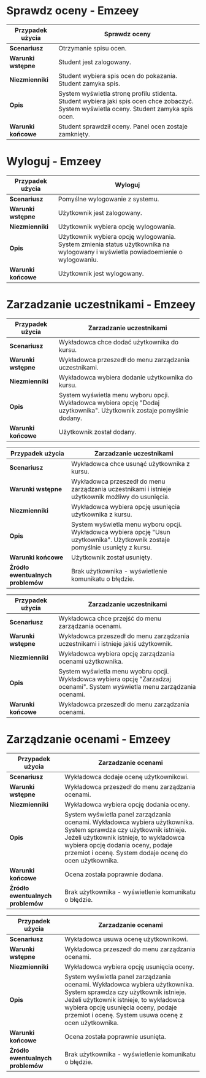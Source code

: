 # Sprawdz oceny - Emzeey
| **Przypadek użycia** |  Sprawdz oceny   |
| -------------------- | --- |
| **Scenariusz**       |  Otrzymanie spisu ocen.   |
| **Warunki wstępne**  |  Student jest zalogowany.   |
| **Niezmienniki**     |  Student wybiera spis ocen do pokazania. Student zamyka spis.   |
| **Opis**             |  System wyświetla stronę profilu stidenta. Student wybiera jaki spis ocen chce zobaczyć. System wyświetla oceny. Student zamyka spis ocen.   |
| **Warunki końcowe**  |  Student sprawdził oceny. Panel ocen zostaje zamknięty.   |



# Wyloguj - Emzeey
| **Przypadek użycia** |  Wyloguj   |
| -------------------- | --- |
| **Scenariusz**       |  Pomyślne wylogowanie z systemu.   |
| **Warunki wstępne**  |  Użytkownik jest zalogowany.   |
| **Niezmienniki**     |  Użytkownik wybiera opcję wylogowania.   |
| **Opis**             |  Użytkownik wybiera opcję wylogowania. System zmienia status użytkownika na wylogowany i wyświetla powiadoemienie o wylogowaniu.   |
| **Warunki końcowe**  |  Użytkownik jest wylogowany.   |



# Zarzadzanie uczestnikami - Emzeey
| **Przypadek użycia** |  Zarzadzanie uczestnikami   |
| -------------------- | --- |
| **Scenariusz**       |  Wykładowca chce dodać użytkownika do kursu.   |
| **Warunki wstępne**  |  Wykładowca przeszedł do menu zarządzania uczestnikami.   |
| **Niezmienniki**     |  Wykładowca wybiera dodanie użytkownika do kursu.   |
| **Opis**             |  System wyświetla menu wyboru opcji. Wykładowca wybiera opcję "Dodaj uzytkownika". Użytkownik zostaje pomyślnie dodany.   |
| **Warunki końcowe**  |  Użytkownik został dodany.    |

| **Przypadek użycia** |  Zarzadzanie uczestnikami   |
| -------------------- | --- |
| **Scenariusz**       |  Wykładowca chce usunąć użytkownika z kursu.   |
| **Warunki wstępne**  |  Wykładowca przeszedł do menu zarządzania uczestnikami i istnieje użytkownik możliwy do usunięcia.   |
| **Niezmienniki**     |  Wykładowca wybiera opcję usunięcia użytkownika z kursu.   |
| **Opis**             |  System wyświetla menu wyboru opcji. Wykładowca wybiera opcję "Usun uzytkownika". Użytkownik zostaje pomyślnie usunięty z kursu.   |
| **Warunki końcowe**  |  Użytkownik został usunięty.   |
| **Źródło ewentualnych problemów**  |  Brak użytkownika - wyświetlenie komunikatu o błędzie.   |

| **Przypadek użycia** |  Zarzadzanie uczestnikami   |
| -------------------- | --- |
| **Scenariusz**       |  Wykładowca chce przejść do menu zarządzania ocenami.   |
| **Warunki wstępne**  |  Wykładowca przeszedł do menu zarządzania uczestnikami i istnieje jakiś użytkownik.   |
| **Niezmienniki**     |  Wykładowca wybiera opcję zarządzania ocenami użytkownika.   |
| **Opis**             |  System wyświetla menu wyobru opcji. Wykładowca wybiera opcję "Zarzadzaj ocenami". System wyświetla menu zarządzania ocenami.   |
| **Warunki końcowe**  |  Wykładowca przeszedł do menu zarządzania ocenami.   |



# Zarządzanie ocenami - Emzeey
| **Przypadek użycia** |  Zarzadzanie ocenami   |
| -------------------- | --- |
| **Scenariusz**       |  Wykładowca dodaje ocenę użytkownikowi.   |
| **Warunki wstępne**  |  Wykładowca przeszedł do menu zarządzania ocenami.   |
| **Niezmienniki**     |  Wykładowca wybiera opcję dodania oceny.   |
| **Opis**             |  System wyświetla panel zarządzania ocenami. Wykładowca wybiera użytkownika. System sprawdza czy użytkownik istnieje. Jeżeli użytkownik istnieje, to wykładowca wybiera opcję dodania oceny, podaje przemiot i ocenę. System dodaje ocenę do ocen użytkownika.   |
| **Warunki końcowe**  |  Ocena została poprawnie dodana.   |
| **Źródło ewentualnych problemów**  |  Brak użytkownika - wyświetlenie komunikatu o błędzie.   |

| **Przypadek użycia** |  Zarzadzanie ocenami   |
| -------------------- | --- |
| **Scenariusz**       |  Wykładowca usuwa ocenę użytkownikowi.   |
| **Warunki wstępne**  |  Wykładowca przeszedł do menu zarządzania ocenami.   |
| **Niezmienniki**     |  Wykładowca wybiera opcję usunięcia oceny.   |
| **Opis**             |  System wyświetla panel zarządzania ocenami. Wykładowca wybiera użytkownika. System sprawdza czy użytkownik istnieje. Jeżeli użytkownik istnieje, to wykładowca wybiera opcję usunięcia oceny, podaje przemiot i ocenę. System usuwa ocenę z ocen użytkownika.   |
| **Warunki końcowe**  |  Ocena została poprawnie usunięta.   |
| **Źródło ewentualnych problemów**  |  Brak użytkownika - wyświetlenie komunikatu o błędzie.   |

